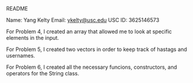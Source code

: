 README

Name: Yang Kelty
Email: ykelty@usc.edu
USC ID: 3625146573


For Problem 4, I created an array that allowed me to look at specific elements in the input.

For Problem 5, I created two vectors in order to keep track of hastags and usernames.

For Problem 6, I created all the necessary funcions, constructors, and operators for the String class.
